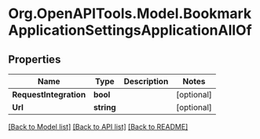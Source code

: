 # Org.OpenAPITools.Model.BookmarkApplicationSettingsApplicationAllOf

## Properties

Name | Type | Description | Notes
------------ | ------------- | ------------- | -------------
**RequestIntegration** | **bool** |  | [optional] 
**Url** | **string** |  | [optional] 

[[Back to Model list]](../README.md#documentation-for-models) [[Back to API list]](../README.md#documentation-for-api-endpoints) [[Back to README]](../README.md)

